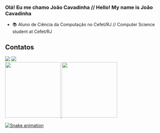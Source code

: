 ### Olá! Eu me chamo João Cavadinha // Hello! My name is João Cavadinha
- 📚 Aluno de Ciência da Computação no Cefet/RJ // Computer Science student at Cefet/RJ



## Contatos
<div>
<a href = "mailto:contato@joaomcavadinha"><img loading="lazy" src="https://img.shields.io/badge/Gmail-D14836?style=for-the-badge&logo=gmail&logoColor=white" target="_blank"></a>
<a href="https://www.linkedin.com/in/joão-marcello-machado" target="_blank"><img loading="lazy" src="https://img.shields.io/badge/-LinkedIn-%230077B5?style=for-the-badge&logo=linkedin&logoColor=white" target="_blank"></a>
<div>


<div>
<a href="https://github.com/J-cavadinha">
<img loading="lazy" height="180em" src="https://github-readme-stats.vercel.app/api/top-langs/?username=seu-usuário-aqui&layout=compact&langs_count=7&theme=dracula"/>
<img loading="lazy" height="180em" src="https://github-readme-stats.vercel.app/api?username=seu-usuário-aqui&show_icons=true&theme=dracula&include_all_commits=true&count_private=true"/>
</div>

![Snake animation](https://github.com/J-cavadinha/J-cavadinha/blob/output/github-contribution-grid-snake.svg)

